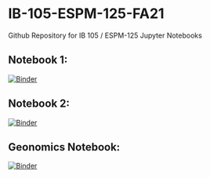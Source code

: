 # IB-105-ESPM-125-FA21
Github Repository for IB 105 / ESPM-125 Jupyter Notebooks

## Notebook 1:

[![Binder](https://img.shields.io/badge/Launch-UCB%20Datahub-blue.svg)](https://datahub.berkeley.edu/hub/user-redirect/git-pull?repo=https%3A%2F%2Fgithub.com%2Fds-modules%2FIB-105-ESPM-125-FA21&urlpath=tree%2FIB-105-ESPM-125-FA21%2Fnotebook1.ipynb&branch=main)

## Notebook 2:

[![Binder](https://img.shields.io/badge/Launch-UCB%20Datahub-blue.svg)](https://datahub.berkeley.edu/hub/user-redirect/git-pull?repo=https%3A%2F%2Fgithub.com%2Fds-modules%2FIB-105-ESPM-125-FA21&urlpath=tree%2FIB-105-ESPM-125-FA21%2Fnotebook2.ipynb&branch=main)

## Geonomics Notebook:

[![Binder](https://img.shields.io/badge/Launch-UCB%20Datahub-blue.svg)](https://datahub.berkeley.edu/hub/user-redirect/git-pull?repo=https%3A%2F%2Fgithub.com%2Fds-modules%2FIB-105-ESPM-125-FA21&urlpath=tree%2FIB-105-ESPM-125-FA21%2Fgeonomics_biogeo_2020.ipynb&branch=main)
